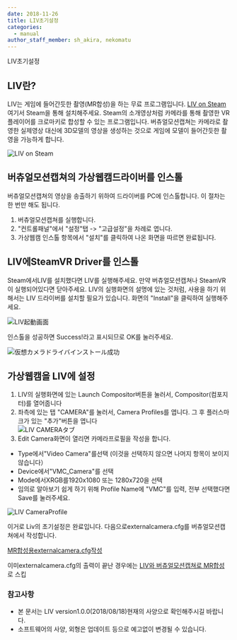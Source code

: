 ```yaml
---
date: 2018-11-26
title: LIV초기설정
categories:
  - manual
author_staff_member: sh_akira, nekomatu
---
```


LIV초기설정

## LIV란?

LIV는 게임에 들어간듯한 촬영(MR합성)을 하는 무료 프로그램입니다.
[LIV on Steam](https://store.steampowered.com/app/755540/LIV/) 여기서 Steam을 통해 설치해주세요.
Steam의 소개영상처럼 카메라를 통해 촬영한 VR플레이어를 크로마키로 합성할 수 있는 프로그램입니다.
버츄얼모션캡쳐는 카메라로 촬영한 실제영상 대신에 3D모델의 영상을 생성하는 것으로 게임에 모델이 들어간듯한 촬영을 가능하게 합니다.

![LIV on Steam](https://rawcdn.githack.com/sh-akira/VirtualMotionCapture/07971766022eecc8c4f78f0dcf388e1cbb444e50/docs/images/manual/3-1.png)
  
## 버츄얼모션캡쳐의 가상웹캠드라이버를 인스톨

버츄얼모션캡쳐의 영상을 송출하기 위하여 드라이버를 PC에 인스톨합니다. 이 절차는 한 번만 해도 됩니다.

1. 버츄얼모션캡쳐를 실행합니다.
1. "컨트롤패널"에서 "설정"탭 -> "고급설정"을 차례로 엽니다.
1. 가상웹캠 인스톨 항목에서 "설치"를 클릭하여 나온 화면을 따르면 완료됩니다.

## LIV에SteamVR Driver를 인스톨

Steam에서LIV를 설치했다면 LIV를 실행해주세요. 만약 버츄얼모션캡쳐나 SteamVR이 실행되어있다면 닫아주세요.
LIV의 실행화면의 설명에 있는 것처럼, 사용을 하기 위해서는 LIV 드라이버를 설치할 필요가 있습니다. 화면의 "Install"을 클릭하여 실행해주세요.

![LIV起動画面](https://rawcdn.githack.com/sh-akira/VirtualMotionCapture/1efe790d823e4eefb3105a865ff597e0d978d24b/docs/images/manual/LIV/01_Launch.PNG)

인스톨을 성공하면 Success!라고 표시되므로 OK를 눌러주세요.

![仮想カメラドライバインストール成功](https://rawcdn.githack.com/sh-akira/VirtualMotionCapture/1efe790d823e4eefb3105a865ff597e0d978d24b/docs/images/manual/LIV/02_InstallVirtualDriver-success.PNG)

## 가상웹캠을 LIV에 설정

1. LIV의 실행화면에 있는 Launch Compositor버튼을 눌러서, Compositor(컴포지터)를 열어줍니다
1. 좌측에 있는 탭 "CAMERA"를 눌러서, Camera Profiles를 엽니다. 그 후 플러스마크가 있는 "추가"버튼을 엽니다<br>
  ![LIV CAMERAタブ](https://rawcdn.githack.com/sh-akira/VirtualMotionCapture/1efe790d823e4eefb3105a865ff597e0d978d24b/docs/images/manual/LIV/03_CameraProfilesList.PNG)
1. Edit Camera화면이 열리면 카메라프로필을 작성을 합니다.
  * Type에서"Video Camera"를선택 (이것을 선택하지 않으면 나머지 항목이 보이지 않습니다）
  * Device에서"VMC_Camera"를 선택
  * Mode에서XRGB를1920x1080 또는 1280x720을 선택
  * 임의로 알아보기 쉽게 하기 위해 Profile Name에 "VMC"를 입력, 전부 선택했다면 Save를 눌러주세요.

![LIV CameraProfile](https://rawcdn.githack.com/sh-akira/VirtualMotionCapture/1efe790d823e4eefb3105a865ff597e0d978d24b/docs/images/manual/LIV/05_CreateCameraProfile.PNG)

이거로 Liv의 초기설정은 완료입니다. 다음으로externalcamera.cfg를 버츄얼모션캡쳐에서 작성합니다.
  
[MR합성용externalcamera.cfg작성](https://ko.vmc.info/manual/MR%E5%90%88%E6%88%90%E7%94%A8%E3%81%AEexternalcamera.cfg%E3%81%AE%E4%BD%9C%E6%88%90.html)  
  
이미externalcamera.cfg의 출력이 끝난 경우에는
[LIV와 버츄얼모션캡쳐로 MR합성](https://ko.vmc.info/manual/LIV%E3%81%A8%E3%83%90%E3%83%BC%E3%83%81%E3%83%A3%E3%83%AB%E3%83%A2%E3%83%BC%E3%82%B7%E3%83%A7%E3%83%B3%E3%82%AD%E3%83%A3%E3%83%97%E3%83%81%E3%83%A3%E3%83%BC%E3%81%A7MR%E5%90%88%E6%88%90.html)로 스킵

### 참고사항

* 본 문서는 LIV version1.0.0(2018/08/18)현재의 사양으로 확인해주시길 바랍니다.
* 소프트웨어의 사양, 외형은 업데이트 등으로 예고없이 변경될 수 있습니다.

